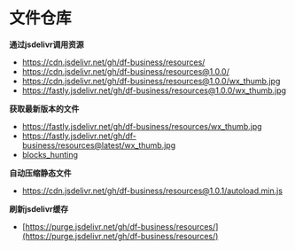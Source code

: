 # 文件仓库


**通过jsdelivr调用资源**
- https://cdn.jsdelivr.net/gh/df-business/resources/
- https://cdn.jsdelivr.net/gh/df-business/resources@1.0.0/
- https://cdn.jsdelivr.net/gh/df-business/resources@1.0.0/wx_thumb.jpg
- https://fastly.jsdelivr.net/gh/df-business/resources@1.0.0/wx_thumb.jpg


**获取最新版本的文件**
- https://fastly.jsdelivr.net/gh/df-business/resources/wx_thumb.jpg
- https://fastly.jsdelivr.net/gh/df-business/resources@latest/wx_thumb.jpg
- [blocks_hunting](https://fastly.jsdelivr.net/gh/df-business/resources/u3d/wx/blocks_hunting/)


**自动压缩静态文件**
- https://cdn.jsdelivr.net/gh/df-business/resources@1.0.1/autoload.min.js

**刷新jsdelivr缓存**
- [https://purge.jsdelivr.net/gh/df-business/resources/](https://purge.jsdelivr.net/gh/df-business/resources/)